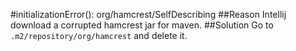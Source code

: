 #initializationError(): org/hamcrest/SelfDescribing
##Reason
Intellij download a corrupted hamcrest jar for maven.
##Solution
Go to `.m2/repository/org/hamcrest` and delete it.
